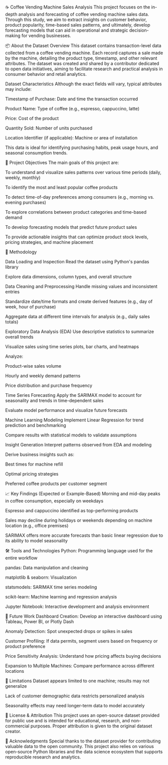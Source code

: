 ☕ Coffee Vending Machine Sales Analysis
This project focuses on the in-depth analysis and forecasting of coffee vending machine sales data. Through this study, we aim to extract insights on customer behavior, product popularity, time-based sales patterns, and ultimately, develop forecasting models that can aid in operational and strategic decision-making for vending businesses.

📦 About the Dataset Overview This dataset contains transaction-level data collected from a coffee vending machine. Each record captures a sale made by the machine, detailing the product type, timestamp, and other relevant attributes. The dataset was created and shared by a contributor dedicated to open data initiatives, aiming to facilitate research and practical analysis in consumer behavior and retail analytics.

Dataset Characteristics Although the exact fields will vary, typical attributes may include:

Timestamp of Purchase: Date and time the transaction occurred

Product Name: Type of coffee (e.g., espresso, cappuccino, latte)

Price: Cost of the product

Quantity Sold: Number of units purchased

Location Identifier (if applicable): Machine or area of installation

This data is ideal for identifying purchasing habits, peak usage hours, and seasonal consumption trends.

🎯 Project Objectives The main goals of this project are:

To understand and visualize sales patterns over various time periods (daily, weekly, monthly)

To identify the most and least popular coffee products

To detect time-of-day preferences among consumers (e.g., morning vs. evening purchases)

To explore correlations between product categories and time-based demand

To develop forecasting models that predict future product sales

To provide actionable insights that can optimize product stock levels, pricing strategies, and machine placement

🔬 Methodology

Data Loading and Inspection
Read the dataset using Python's pandas library

Explore data dimensions, column types, and overall structure

Data Cleaning and Preprocessing
Handle missing values and inconsistent entries

Standardize date/time formats and create derived features (e.g., day of week, hour of purchase)

Aggregate data at different time intervals for analysis (e.g., daily sales totals)

Exploratory Data Analysis (EDA)
Use descriptive statistics to summarize overall trends

Visualize sales using time series plots, bar charts, and heatmaps

Analyze:

Product-wise sales volume

Hourly and weekly demand patterns

Price distribution and purchase frequency

Time Series Forecasting
Apply the SARIMAX model to account for seasonality and trends in time-dependent sales

Evaluate model performance and visualize future forecasts

Machine Learning Modeling
Implement Linear Regression for trend prediction and benchmarking

Compare results with statistical models to validate assumptions

Insight Generation
Interpret patterns observed from EDA and modeling

Derive business insights such as:

Best times for machine refill

Optimal pricing strategies

Preferred coffee products per customer segment

📈 Key Findings (Expected or Example-Based) Morning and mid-day peaks in coffee consumption, especially on weekdays

Espresso and cappuccino identified as top-performing products

Sales may decline during holidays or weekends depending on machine location (e.g., office premises)

SARIMAX offers more accurate forecasts than basic linear regression due to its ability to model seasonality

🛠️ Tools and Technologies Python: Programming language used for the entire workflow

pandas: Data manipulation and cleaning

matplotlib & seaborn: Visualization

statsmodels: SARIMAX time series modeling

scikit-learn: Machine learning and regression analysis

Jupyter Notebook: Interactive development and analysis environment

🔮 Future Work Dashboard Creation: Develop an interactive dashboard using Tableau, Power BI, or Plotly Dash

Anomaly Detection: Spot unexpected drops or spikes in sales

Customer Profiling: If data permits, segment users based on frequency or product preference

Price Sensitivity Analysis: Understand how pricing affects buying decisions

Expansion to Multiple Machines: Compare performance across different locations

📌 Limitations Dataset appears limited to one machine; results may not generalize

Lack of customer demographic data restricts personalized analysis

Seasonality effects may need longer-term data to model accurately

📃 License & Attribution This project uses an open-source dataset provided for public use and is intended for educational, research, and non-commercial purposes. Proper attribution is given to the original dataset creator.

🙌 Acknowledgments Special thanks to the dataset provider for contributing valuable data to the open community. This project also relies on various open-source Python libraries and the data science ecosystem that supports reproducible research and analytics.

